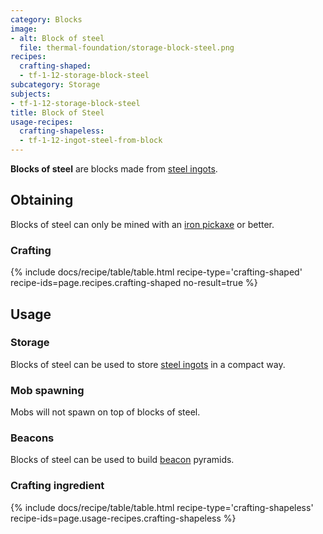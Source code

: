 ```yaml
---
category: Blocks
image:
- alt: Block of steel
  file: thermal-foundation/storage-block-steel.png
recipes:
  crafting-shaped:
  - tf-1-12-storage-block-steel
subcategory: Storage
subjects:
- tf-1-12-storage-block-steel
title: Block of Steel
usage-recipes:
  crafting-shapeless:
  - tf-1-12-ingot-steel-from-block
---
```


**Blocks of steel** are blocks made from [steel ingots](../steel-ingot/).


Obtaining
---------

Blocks of steel can only be mined with an [iron
pickaxe](https://minecraft.gamepedia.com/Pickaxe) or better.

### Crafting
{% include docs/recipe/table/table.html recipe-type='crafting-shaped' recipe-ids=page.recipes.crafting-shaped no-result=true %}


Usage
-----

### Storage
Blocks of steel can be used to store [steel ingots](../steel-ingot/) in a
compact way.

### Mob spawning
Mobs will not spawn on top of blocks of steel.

### Beacons
Blocks of steel can be used to build
[beacon](https://minecraft.gamepedia.com/Beacon) pyramids.

### Crafting ingredient
{% include docs/recipe/table/table.html recipe-type='crafting-shapeless' recipe-ids=page.usage-recipes.crafting-shapeless %}
